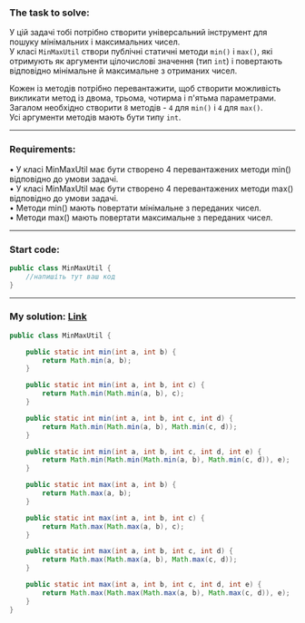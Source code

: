 ### **The task to solve:**  

У цій задачі тобі потрібно створити універсальний інструмент для пошуку мінімальних і максимальних чисел.  
У класі `MinMaxUtil` створи публічні статичні методи `min()` і `max()`, які отримують як аргументи цілочислові значення (тип `int`) і повертають відповідно мінімальне й максимальне з отриманих чисел.

Кожен із методів потрібно перевантажити, щоб створити можливість викликати метод із двома, трьома, чотирма і п'ятьма параметрами.
Загалом необхідно створити `8` методів - `4` для `min()` і `4` для `max()`.  
Усі аргументи методів мають бути типу `int`.

---

### **Requirements:**  

• У класі MinMaxUtil має бути створено 4 перевантажених методи min() відповідно до умови задачі.  
• У класі MinMaxUtil має бути створено 4 перевантажених методи max() відповідно до умови задачі.  
• Методи min() мають повертати мінімальне з переданих чисел.  
• Методи max() мають повертати максимальне з переданих чисел.

---

### **Start code:**  

```java
public class MinMaxUtil {
    //напишіть тут ваш код
}
```

---

### **My solution: [Link](./src/MinMaxUtil.java)**  

```java
public class MinMaxUtil {

    public static int min(int a, int b) {
        return Math.min(a, b);
    }

    public static int min(int a, int b, int c) {
        return Math.min(Math.min(a, b), c);
    }

    public static int min(int a, int b, int c, int d) {
        return Math.min(Math.min(a, b), Math.min(c, d));
    }

    public static int min(int a, int b, int c, int d, int e) {
        return Math.min(Math.min(Math.min(a, b), Math.min(c, d)), e);
    }

    public static int max(int a, int b) {
        return Math.max(a, b);
    }

    public static int max(int a, int b, int c) {
        return Math.max(Math.max(a, b), c);
    }

    public static int max(int a, int b, int c, int d) {
        return Math.max(Math.max(a, b), Math.max(c, d));
    }

    public static int max(int a, int b, int c, int d, int e) {
        return Math.max(Math.max(Math.max(a, b), Math.max(c, d)), e);
    }
}
```
